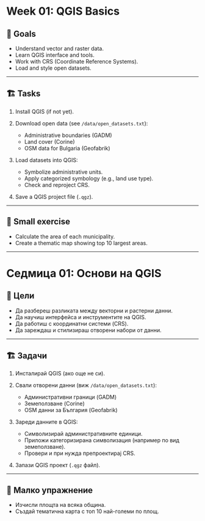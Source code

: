 # Week 01: QGIS Basics

## 🎯 Goals

- Understand vector and raster data.
- Learn QGIS interface and tools.
- Work with CRS (Coordinate Reference Systems).
- Load and style open datasets.

---

## 🏗 Tasks

1. Install QGIS (if not yet).
2. Download open data (see `/data/open_datasets.txt`):
    - Administrative boundaries (GADM)
    - Land cover (Corine)
    - OSM data for Bulgaria (Geofabrik)

3. Load datasets into QGIS:
    - Symbolize administrative units.
    - Apply categorized symbology (e.g., land use type).
    - Check and reproject CRS.

4. Save a QGIS project file (`.qgz`).

---

## 🧪 Small exercise

- Calculate the area of each municipality.
- Create a thematic map showing top 10 largest areas.
-------------------------------------------------------------------------
# Седмица 01: Основи на QGIS

## 🎯 Цели

- Да разбереш разликата между векторни и растерни данни.
- Да научиш интерфейса и инструментите на QGIS.
- Да работиш с координатни системи (CRS).
- Да зареждаш и стилизираш отворени набори от данни.

---

## 🏗 Задачи

1. Инсталирай QGIS (ако още не си).
2. Свали отворени данни (виж `/data/open_datasets.txt`):
    - Административни граници (GADM)
    - Земеползване (Corine)
    - OSM данни за България (Geofabrik)

3. Зареди данните в QGIS:
    - Символизирай административните единици.
    - Приложи категоризирана символизация (например по вид земеползване).
    - Провери и при нужда препроектираj CRS.

4. Запази QGIS проект (`.qgz` файл).

---

## 🧪 Малко упражнение

- Изчисли площта на всяка община.
- Създай тематична карта с топ 10 най-големи по площ.
